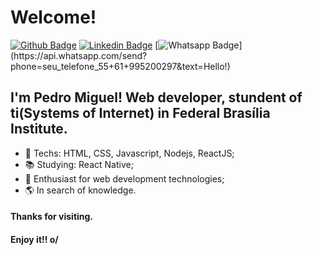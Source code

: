 # Welcome!
[![Github Badge](https://img.shields.io/badge/-Github-000?style=flat-square&logo=Github&logoColor=white&link=https://github.com/pedromiiguel)](https://github.com/pedromiiguel)
[![Linkedin Badge](https://img.shields.io/badge/-LinkedIn-blue?style=flat-square&logo=Linkedin&logoColor=white&link=https://www.linkedin.com/in/pedro-miiguel)](https://www.linkedin.com/in/pedro-miiguel)
[![Whatsapp Badge](https://img.shields.io/badge/-Whatsapp-4CA143?style=flat-square&labelColor=4CA143&logo=whatsapp&logoColor=white&link=https://api.whatsapp.com/send?phone=seu_telefone_55+61+995200297&text=Hello!)](https://api.whatsapp.com/send?phone=seu_telefone_55+61+995200297&text=Hello!)

 
## I'm Pedro Miguel! Web developer, stundent of ti(Systems of Internet) in Federal Brasília Institute.
 
- :rocket: Techs: HTML, CSS, Javascript, Nodejs, ReactJS;
- :books: Studying: React Native;
- :blue_heart: Enthusiast for web development technologies;
- :earth_americas: In search of knowledge.

 
 


 
#### Thanks for visiting. 
 
#### Enjoy it!! o/
